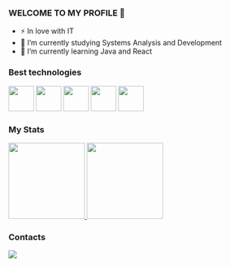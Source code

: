 ### WELCOME TO MY PROFILE 👋

- ⚡ In love with IT
- 🔭 I’m currently studying Systems Analysis and Development
- 🌱 I’m currently learning Java and React

### Best technologies

<div>
            <img src="https://cdn.jsdelivr.net/gh/devicons/devicon/icons/html5/html5-original.svg" width="50"/>            
            <img src="https://cdn.jsdelivr.net/gh/devicons/devicon/icons/css3/css3-original.svg" width="50"/>
            <img src="https://cdn.jsdelivr.net/gh/devicons/devicon/icons/javascript/javascript-plain.svg" width="50"/>
            <img src="https://cdn.jsdelivr.net/gh/devicons/devicon/icons/java/java-original.svg" width="50"/>
            <img src="https://cdn.jsdelivr.net/gh/devicons/devicon/icons/react/react-original.svg" width="50" />
          
</div>           
          
### My Stats
<div>
  <a href="https://github.com/nesantana">
    <img height="150em" src="https://github-readme-stats.vercel.app/api/top-langs/?username=vinnybrites&layout=compact&langs_count=7&theme=dark"/>
    <img height="150em" src="https://github-readme-stats.vercel.app/api?username=vinnybrites&show_icons=true&theme=dark&include_all_commits=true&count_private=true"/>
  </a>
</div>

### Contacts
<div>
   <a href="https://www.linkedin.com/in/vinnybrites/">
     <img src="https://img.shields.io/badge/LinkedIn-0077B5?style=for-the-badge&logo=linkedin&logoColor=white" />
   </a>
</div>

